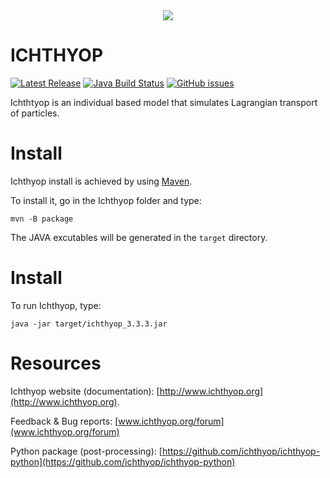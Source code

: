 <div align="center">
  <img src="http://www.ichthyop.org/system/files/userfiles/logo-ichthyop.png">
</div>

ICHTHYOP 
================

[![Latest Release](https://img.shields.io/github/release/ichthyop/ichthyop.svg)](https://github.com/ichthyop/ichthyop-private/releases)
[![Java Build Status](https://github.com/ichthyop/ichthyop-private/workflows/java-build/badge.svg)](https://github.com/ichthyop/ichthyop-private/actions)
[![GitHub issues](https://img.shields.io/github/issues/ichthyop/ichthyop.svg)](https://github.com/ichthyop/ichthyop/issues)


Ichthtyop is an individual based model that simulates Lagrangian transport of particles.

# Install

Ichthyop install is achieved by using [Maven](https://maven.apache.org/).

To install it, go in the Ichthyop folder and type:

`mvn -B package`

The JAVA excutables will be generated in the `target` directory.

# Install

To run Ichthyop, type:

`java -jar target/ichthyop_3.3.3.jar`

# Resources

Ichthyop website (documentation): [http://www.ichthyop.org](http://www.ichthyop.org).

Feedback & Bug reports: [www.ichthyop.org/forum](www.ichthyop.org/forum)

Python package (post-processing): [https://github.com/ichthyop/ichthyop-python](https://github.com/ichthyop/ichthyop-python)
